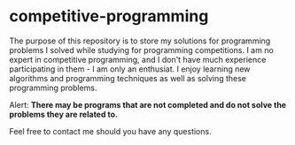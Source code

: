 # competitive-programming

The purpose of this repository is to store my solutions for programming problems I solved while studying for programming competitions. I am no expert in competitive programming, and I don't have much experience participating in them - I am only an enthusiat. I enjoy learning new algorithms and programming techniques as well as solving these programming problems.

Alert: **There may be programs that are not completed and do not solve the problems they are related to.**

Feel free to contact me should you have any questions.
